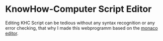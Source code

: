 # KnowHow-Computer Script Editor
Editing KHC Script can be tedious without any syntax recognition or any error checking, that why I made this webprogramm based on the [monaco editor](https://microsoft.github.io/monaco-editor/).
